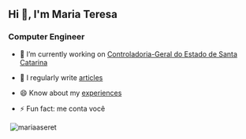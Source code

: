 <!--
### Hi there 👋


**mariaaseret/mariaaseret** is a ✨ _special_ ✨ repository because its `README.md` (this file) appears on your GitHub profile.

Here are some ideas to get you started:

- 🔭 I’m currently working on ...
- 🌱 I’m currently learning ...
- 👯 I’m looking to collaborate on ...
- 🤔 I’m looking for help with ...
- 💬 Ask me about ...
- 📫 How to reach me: ...
- 😄 Pronouns: ...
- ⚡ Fun fact: ...
-->
<h2>Hi 👋, I'm Maria Teresa</h2>
<h3>Computer Engineer</h3>

- 🔭 I’m currently working on [Controladoria-Geral do Estado de Santa Catarina](https://cge.sc.gov.br/)

- 📝 I regularly write [articles](https://scholar.google.com.br/citations?user=ZeBZgVoAAAAJ&hl=pt-BR)

- 😄 Know about my [experiences](https://mariaaseret.com)

- ⚡ Fun fact: me conta você

<p>&nbsp;<img align="center" src="https://github-readme-stats.vercel.app/api?username=mariaaseret&show_icons=true&theme=apprentice&locale=en" alt="mariaaseret" /></p>
